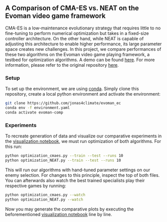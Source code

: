 ## A Comparison of CMA-ES vs. NEAT on the Evoman video game framework

CMA-ES is a low-maintenance evolutionary strategy that requires little to no fine-tuning to perform numerical optimization but takes in a fixed-size controller architecture. On the other hand, while NEAT is capable of adjusting this architecture to enable higher performance, its large parameter space creates new challenges. In this project, we compare performances of these two algorithms on the Evoman video game playing framework, a testbed for optimization algorithms. A demo can be found [here](https://www.youtube.com/watch?v=ZqaMjd1E4ZI). For more information, please refer to the original repository [here](https://github.com/karinemiras/evoman_framework).

### Setup

To set up the environment, we are using [conda](https://anaconda.org/anaconda/conda). Simply clone this repository, create a local python environment and activate the environment:

```sh
git clone https://github.com/jonas4climate/evoman_ec
conda env -f environment.yaml
conda activate evoman-comp
```


### Experiments

To recreate generation of data and visualize our comparative experiments in the [visualization notebook](./visualization.ipynb), we must run optimization of both algorithms. For this run:

```sh
python optimization_cmaes.py --train --test --runs 10
python optimization_NEAT.py --train --test --runs 10
```

This will run our algorithms with hand-tuned parameter settings on our enemy selection. For changes to this principle, inspect the top of both files. You can afterwards also watch the best trained specialists play their respective games by running:

```sh
python optimization_cmaes.py --watch
python optimization_NEAT.py --watch
```

Now you may generate the comparative plots by executing the beforementioned [visualization notebook](./visualization.ipynb) line by line.